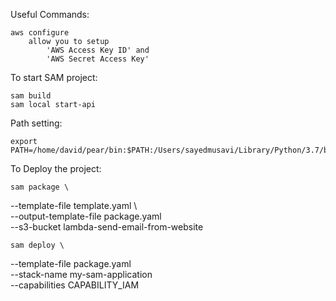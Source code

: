 Useful Commands:

    aws configure
        allow you to setup
            'AWS Access Key ID' and 
            'AWS Secret Access Key'
            

To start SAM project:

    sam build
    sam local start-api

Path setting:

    export PATH=/home/david/pear/bin:$PATH:/Users/sayedmusavi/Library/Python/3.7/bin:/usr/local/bin/aws


To Deploy the project:
    
    sam package \
  --template-file template.yaml \         
  --output-template-file package.yaml \
  --s3-bucket lambda-send-email-from-website
  
    sam deploy \
  --template-file package.yaml \
  --stack-name my-sam-application \
  --capabilities CAPABILITY_IAM

